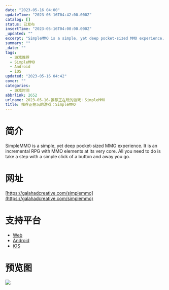 ```yaml
---
date: "2023-05-16 04:00"
updateTime: "2023-05-16T04:42:00.000Z"
catalog: []
status: 已发布
insertTime: "2023-05-16T04:00:00.000Z"
_updated: ""
excerpt: "SimpleMMO is a simple, yet deep pocket-sized MMO experience. It is an incremental RPG with MMO elements at its very core. All you need to do is take a step with a simple click of a button and away you go."
summary: ""
_date: ""
tags:
  - 游戏推荐
  - SimpleMMO
  - Android
  - iOS
updated: "2023-05-16 04:42"
cover: ""
categories:
  - 游戏时间
abbrlink: 2652
urlname: 2023-05-16-推荐正在玩的游戏：SimpleMMO
title: 推荐正在玩的游戏：SimpleMMO
---
```


# 简介

SimpleMMO is a simple, yet deep pocket-sized MMO experience. It is an incremental RPG with MMO elements at its very core. All you need to do is take a step with a simple click of a button and away you go.

# 网址

[https://galahadcreative.com/simplemmo](https://galahadcreative.com/simplemmo)

# 支持平台

- [Web](https://web.simple-mmo.com/)
- [Android](https://play.google.com/store/apps/details?id=dawsn.simplemmo&hl=en_GB&gl=US)
- [iOS](https://apps.apple.com/us/app/simplemmo-the-text-mmorpg/id1606898406)

# 预览图

![](https://s3.us-west-2.amazonaws.com/secure.notion-static.com/a4bf472e-76ef-4375-8393-902ca17ddae4/Untitled.png?X-Amz-Algorithm=AWS4-HMAC-SHA256&X-Amz-Content-Sha256=UNSIGNED-PAYLOAD&X-Amz-Credential=AKIAT73L2G45EIPT3X45%2F20230516%2Fus-west-2%2Fs3%2Faws4_request&X-Amz-Date=20230516T045049Z&X-Amz-Expires=3600&X-Amz-Signature=56cda7998e7966ad4e11bfd7c2975770fa75b5de54ef852d8cad66bf7c71a4b5&X-Amz-SignedHeaders=host&x-id=GetObject)
